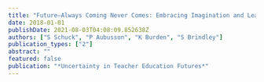 ```yaml
---
title: "Future—Always Coming Never Comes: Embracing Imagination and Learning from Uncertainty"
date: 2018-01-01
publishDate: 2021-08-03T04:08:09.852638Z
authors: ["S Schuck", "P Aubusson", "K Burden", "S Brindley"]
publication_types: ["2"]
abstract: ""
featured: false
publication: "*Uncertainty in Teacher Education Futures*"
---
```


